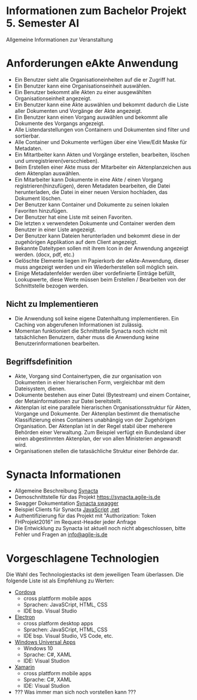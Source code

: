 # Informationen zum Bachelor Projekt 5. Semester AI 
Allgemeine Informationen zur Veranstaltung

# Anforderungen eAkte Anwendung

- Ein Benutzer sieht alle Organisationeinheiten auf die er Zugriff hat.
- Ein Benutzer kann eine Organisationseinheit auswählen.
- Ein Benutzer bekommt alle Akten zu einer ausgewählten Organisationseinheit angezeigt. 
- Ein Benutzer kann eine Akte auswählen und bekommt dadurch die Liste aller Dokumenten und Vorgänge der Akte angezeigt.
- Ein Benutzer kann einen Vorgang auswählen und bekommt alle Dokumente des Vorgangs angezeigt.
- Alle Listendarstellungen von Containern und Dokumenten sind filter und sortierbar.
- Alle Container und Dokumente verfügen über eine View/Edit Maske für Metadaten.
- Ein Mitartbeiter kann Akten und Vorgänge erstellen, bearbeiten, löschen und umregistrieren(verscchieben).
- Beim Erstellen einer Akte muss der Mitarbeiter ein Aktenplanzeichen aus dem Aktenplan auswählen.
- Ein Mitarbeiter kann Dokumente in eine Akte / einen Vorgang registrieren(hinzufügen), deren Metadaten bearbeiten, 
die Datei herunterladen, die Datei in einer neuen Version hochladen, das Dokument löschen.
- Der Benutzer kann Container und Dokumente zu seinen lokalen Favoriten hinzufügen.
- Der Benutzer hat eine Liste mit seinen Favoriten.
- Die letzten x verwendeten Dokumente und Container werden dem Benutzer in einer Liste angezeigt.
- Der Benutzer kann Dateien herunterladen und bekommt diese in der zugehörigen Applikation auf dem Client angezeigt.
- Bekannte Dateitypen sollen mit ihrem Icon in der Anwendung angezeigt werden. (docx, pdf, etc.)
- Gelöschte Elemente liegen im Papierkorb der eAkte-Anwendung, dieser muss angezeigt werden und ein Wiederherstellen soll möglich sein.
- Einige Metadatenfelder werden über vordefinierte Einträge befüllt, Lookupwerte, diese Werte müssen beim Erstellen / Bearbeiten von der Schnittstelle bezogen werden. 

## Nicht zu Implementieren
- Die Anwendung soll keine eigene Datenhaltung implementieren. Ein Caching von abgerufenen Informationen ist zulässig.
- Momentan funktioniert die Schnittstelle Synacta noch nicht mit tatsächlichen Benutzern, daher muss die Anwendung keine Benutzerinformationen bearbeiten.  


## Begriffsdefinition
- Akte, Vorgang sind Containertypen, die zur organisation von Dokumenten in einer hierarischen Form, vergleichbar mit dem Dateisystem, dienen. 
- Dokumente bestehen aus einer Datei (Bytestream) und einem Container, der Metainformationen zur Datei bereitstellt.
- Aktenplan ist eine parallele hierarischen Organisationsstruktur für Akten, Vorgange und Dokumente. Der Aktenplan bestimmt die thematische 
Klassifizierung eines Containers unabhängig von der Zugehörigen Organisation. Der Aktenplan ist in der Regel stabil über meherere Behörden einer 
Verwaltung. Zum Beispiel verfügt ein Bundesland über einen abgestimmten Aktenplan, der von allen Ministerien angewandt wird.
- Organisationen stellen die tatasächliche Struktur einer Behörde dar. 

# Synacta Informationen
- Allgemeine Beschreibung [Synacta](http://www.synacta.de)
- Demoschnittstelle für das Projekt https://synacta.agile-is.de
- Swagger Dokumentation [Synacta swagger](https://synacta.agile-is.de/_api/)
- Beispiel Clients für Synacta [JavaScript](https://github.com/AgileIS/synacta-js-client)  [.net](https://github.com/AgileIS/synacta-csharp-client) 
- Authentifizierung für das Projekt mit "Authorization: Token FHProjekt2016" im Request-Header jeder Anfrage
- Die Entwicklung zu Synacta ist aktuell noch nicht abgeschlossen, bitte Fehler und Fragen an info@agile-is.de 

# Vorgeschlagene Technologien
Die Wahl des Technologiestacks ist dem jeweiligen Team überlassen. Die folgende Liste ist als Empfehlung zu Werten:
- [Cordova](https://cordova.apache.org/) 
  - cross plattform mobile apps 
  - Sprachen: JavaSCript, HTML, CSS
  - IDE bsp. Visual Studio
- [Electron](http://electron.atom.io/) 
  - cross platform desktop apps
  - Sprachen: JavaSCript, HTML, CSS
  - IDE bsp. Visual Studio, VS Code, etc.
- [Windows Universal Apps](https://developer.microsoft.com/de-de/windows/getstarted)
  - Windows 10
  - Sprache: C#, XAML
  - IDE: Visual Studion
- [Xamarin](https://www.xamarin.com/)
  - cross plattform mobile apps 
  - Sprache: C#, XAML
  - IDE: Visual Studion
- ??? Was immer man sich noch vorstellen kann ???

